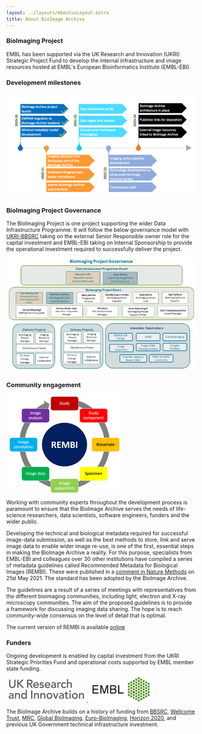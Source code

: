 ```yaml
---
layout: ../layouts/AboutusLayout.astro
title: About BioImage Archive
---
```

### BioImaging Project

EMBL has been supported via the UK Research and Innovation (UKRI) Strategic Project Fund to develop the internal infrastructure and image resources hosted at EMBL's European Bioinformatics Institute (EMBL-EBI).

### Development milestones
![development-milestones](/src/assets/bioimage-archive/development-milestones.png)

### BioImaging Project Governance
The BioImaging Project is one project supporting the wider Data Infrastructure Programme. It will follow the below governance model with [UKRI-BBSRC](https://bbsrc.ukri.org/) taking on the external Senior Responsible owner role for the capital investment and EMBL-EBI taking on Internal Sponsorship to provide the operational investment required to successfully deliver the project.

![development-milestones](/src/assets/bioimage-archive/bioimaging_governance_phase2.png)

### Community engagement

<img alt="community-engagement" src="/src/assets/bioimage-archive/rembi.png" class="float-right padding-left-large" />

Working with community experts throughout the development process is paramount to ensure that the BioImage Archive serves the needs of life-science researchers, data scientists, software engineers, funders and the wider public.

Developing the technical and biological metadata required for successful image-data submission, as well as the best methods to store, link and serve image data to enable wider image re-use, is one of the first, essential steps in making the BioImage Archive a reality. For this purpose, specialists from EMBL-EBI and colleagues over 30 other institutions have compiled a series of metadata guidelines called Recommended Metadata for Biological Images (REMBI). These were published in a <a href="https://www.nature.com/articles/s41592-021-01166-8">comment in Nature Methods</a> on 21st May 2021. The standard has been adopted by the BioImage Archive.

The guidelines are a result of a series of meetings with representatives from the different bioimaging communities, including light, electron and X-ray microscopy communities. The aim of the proposed guidelines is to provide a framework for discussing imaging data sharing. The hope is to reach community-wide consensus on the level of detail that is optimal.

The current version of REMBI is available <a href="https://docs.google.com/spreadsheets/d/1Ck1NeLp-ZN4eMGdNYo2nV6KLEdSfN6oQBKnnWU6Npeo/edit#gid=1023506919">online</a>


### Funders

Ongoing development is enabled by capital investment from the UKRI Strategic Priorities Fund and operational costs
supported by EMBL member state funding.

<a href="https://www.ukri.org/" class="logo-img">
<img class="padding-bottom-large" src="/src/assets/bioimage-archive/uk_ri_logo.jpg" style="height: 66px;" />
</a>
			
<a href="http://www.ebi.ac.uk" class="logo-img">
<img class="padding-bottom-large" src="/src/assets/bioimage-archive/EMBL_logo_colour_wordmark.png" style="height: 66px;" />
</a>
			

The BioImage Archive builds on a history of funding from [BBSRC](https://bbsrc.ukri.org/), [Wellcome Trust](https://wellcome.ac.uk/), [MRC](https://mrc.ukri.org/), [Global BioImaging](https://www.globalbioimaging.org/), [Euro-BioImaging](http://www.eurobioimaging.eu/), [Horizon 2020](https://ec.europa.eu/programmes/horizon2020/), and previous UK Government technical infrastructure investment.